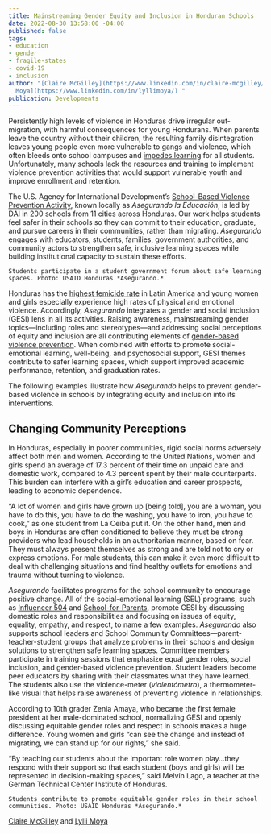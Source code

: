 ```yaml
---
title: Mainstreaming Gender Equity and Inclusion in Honduran Schools
date: 2022-08-30 13:58:00 -04:00
published: false
tags:
- education
- gender
- fragile-states
- covid-19
- inclusion
author: "[Claire McGilley](https://www.linkedin.com/in/claire-mcgilley/) and [Lylli
  Moya](https://www.linkedin.com/in/lyllimoya/) "
publication: Developments
---
```


Persistently high levels of violence in Honduras drive irregular out-migration, with harmful consequences for young Hondurans. When parents leave the country without their children, the resulting family disintegration leaves young people even more vulnerable to gangs and violence, which often bleeds onto school campuses and [impedes learning](https://www.usaid.gov/sites/default/files/documents/USAID_Honduras_CDCS_Public_Version_CLEAN_b.pdf) for all students. Unfortunately, many schools lack the resources and training to implement violence prevention activities that would support vulnerable youth and improve enrollment and retention. 

The U.S. Agency for International Development’s [School-Based Violence Prevention Activity](https://www.dai.com/our-work/projects/honduras-securing-education), known locally as *Asegurando la Educación*, is led by DAI in 200 schools from 11 cities across Honduras. Our work helps students feel safer in their schools so they can commit to their education, graduate, and pursue careers in their communities, rather than migrating. *Asegurando* engages with educators, students, families, government authorities, and community actors to strengthen safe, inclusive learning spaces while building institutional capacity to sustain these efforts. 

`Students participate in a student government forum about safe learning spaces. Photo: USAID Honduras *Asegurando.*`

Honduras has the [highest femicide rate](https://unsdg.un.org/latest/stories/violence-against-women-other-pandemic-impacting-honduras#:~:text=Honduras%20has%20the%20highest%20femicide%20rate%20in%20the%20Latin%20American,have%20lost%20their%20lives%20violently) in Latin America and young women and girls especially experience high rates of physical and emotional violence. Accordingly, *Asegurando* integrates a gender and social inclusion (GESI) lens in all its activities. Raising awareness, mainstreaming gender topics—including roles and stereotypes—and addressing social perceptions of equity and inclusion are all contributing elements of [gender-based violence prevention](https://www.coe.int/en/web/gender-matters). When combined with efforts to promote social-emotional learning, well-being, and psychosocial support, GESI themes contribute to safer learning spaces, which support improved academic performance, retention, and graduation rates. 

The following examples illustrate how *Asegurando* helps to prevent gender-based violence in schools by integrating equity and inclusion into its interventions. 

## Changing Community Perceptions

In Honduras, especially in poorer communities, rigid social norms adversely affect both men and women. According to the United Nations, women and girls spend an average of 17.3 percent of their time on unpaid care and domestic work, compared to 4.3 percent spent by their male counterparts. This burden can interfere with a girl’s education and career prospects, leading to economic dependence.

“A lot of women and girls have grown up [being told], you are a woman, you have to do this, you have to do the washing, you have to iron, you have to cook,” as one student from La Ceiba put it. On the other hand, men and boys in Honduras are often conditioned to believe they must be strong providers who lead households in an authoritarian manner, based on fear. They must always present themselves as strong and are told not to cry or express emotions. For male students, this can make it even more difficult to deal with challenging situations and find healthy outlets for emotions and trauma without turning to violence. 

*Asegurando* facilitates programs for the school community to encourage positive change. All of the social-emotional learning (SEL) programs, such as [Influencer 504](https://www.youtube.com/watch?v=OMDqmGBWgFM&list=PLUkTqAE0ApJU9hhFmMV6PlH9UiAEw0OQ7) and [School-for-Parents](https://www.youtube.com/playlist?list=PLUkTqAE0ApJU4f3TpAqAqjjqCJ7QpxH3D), promote GESI by discussing domestic roles and responsibilities and focusing on issues of equity, equality, empathy, and respect, to name a few examples. *Asegurando* also supports school leaders and School Community Committees—parent-teacher-student groups that analyze problems in their schools and design solutions to strengthen safe learning spaces. Committee members participate in training sessions that emphasize equal gender roles, social inclusion, and gender-based violence prevention. Student leaders become peer educators by sharing with their classmates what they have learned. The students also use the violence-meter (*violentómetro*), a thermometer-like visual that helps raise awareness of preventing violence in relationships. 

According to 10th grader Zenia Amaya, who became the first female president at her male-dominated school, normalizing GESI and openly discussing equitable gender roles and respect in schools makes a huge difference. Young women and girls “can see the change and instead of migrating, we can stand up for our rights,” she said. 

“By teaching our students about the important role women play…they respond with their support so that each student (boys and girls) will be represented in decision-making spaces,” said Melvin Lago, a teacher at the German Technical Center Institute of Honduras. 

`Students contribute to promote equitable gender roles in their school communities. Photo: USAID Honduras *Asegurando.*`



[Claire McGilley](https://www.linkedin.com/in/claire-mcgilley/) and [Lylli Moya](https://www.linkedin.com/in/lyllimoya/) 